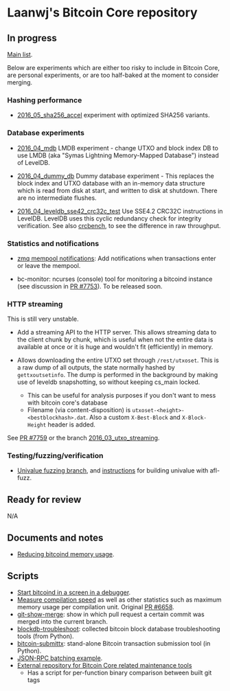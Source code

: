 Laanwj's Bitcoin Core repository
==================================

In progress
-------------

[Main list](https://github.com/bitcoin/bitcoin/pulls/laanwj).

Below are experiments which are either too risky to include in Bitcoin Core,
are personal experiments, or are too half-baked at the moment to consider merging.

### Hashing performance

- [2016_05_sha256_accel](https://github.com/laanwj/bitcoin/tree/2016_05_sha256_accel)
  experiment with optimized SHA256 variants. 

### Database experiments

- [2016_04_mdb](https://github.com/laanwj/bitcoin/tree/2016_04_mdb)
  LMDB experiment - change UTXO and block index DB to use LMDB (aka "Symas
  Lightning Memory-Mapped Database") instead of LevelDB.

- [2016_04_dummy_db](https://github.com/laanwj/bitcoin/tree/2016_04_dummy_db)
  Dummy database experiment - This replaces the block index and UTXO
  database with an in-memory data structure which is read from disk at start,
  and written to disk at shutdown. There are no intermediate flushes.

- [2016_04_leveldb_sse42_crc32c_test](https://github.com/laanwj/bitcoin/tree/2016_04_leveldb_sse42_crc32c_test)
  Use SSE4.2 CRC32C instructions in LevelDB. LevelDB uses this cyclic redundancy check for integrity
  verification. See also [crcbench](https://github.com/laanwj/crcbench), to see the difference
  in raw throughput.

### Statistics and notifications

- [zmq mempool notifications](https://github.com/bitcoin/bitcoin/pull/7753): Add notifications when transactions enter or leave the mempool.

- bc-monitor: ncurses (console) tool for monitoring a bitcoind instance (see
  discussion in [PR #7753](https://github.com/bitcoin/bitcoin/pull/7753)). To
  be released soon.

### HTTP streaming

This is still very unstable.

- Add a streaming API to the HTTP server. This allows streaming data to the
  client chunk by chunk, which is useful when not the entire data is available
  at once or it is huge and wouldn't fit (efficiently) in memory.

- Allows downloading the entire UTXO set through `/rest/utxoset`. This is a raw
  dump of all outputs, the state normally hashed by `gettxoutsetinfo`. The dump
  is performed in the background by making use of leveldb snapshotting, so
  without keeping cs_main locked.
    - This can be useful for analysis purposes if you don't want to mess with
      bitcoin core's database
    - Filename (via content-disposition) is
      `utxoset-<height>-<bestblockhash>.dat`. Also a custom `X-Best-Block` and
      `X-Block-Height` header is added.

See [PR #7759](https://github.com/bitcoin/bitcoin/pull/7759) or the branch
[2016_03_utxo_streaming](https://github.com/laanwj/bitcoin/tree/2016_03_utxo_streaming).

### Testing/fuzzing/verification

- [Univalue fuzzing branch](https://github.com/laanwj/univalue/tree/2015_11_unifuzz),
and [instructions](https://gist.github.com/laanwj/68551528b7ae641ccaeb519566ca67c7) for building
univalue with afl-fuzz.


Ready for review
--------------------

N/A

Documents and notes
--------------------

- [Reducing bitcoind memory usage](https://gist.github.com/laanwj/efe29c7661ce9b6620a7).

Scripts
--------

- [Start bitcoind in a screen in a debugger](https://gist.github.com/laanwj/29bc141fb8d10608651c).
- [Measure compilation speed](https://gist.github.com/laanwj/108877a28ec03836568a) as well
 as other statistics such as maximum memory usage per compilation unit. Original
 [PR #6658](https://github.com/bitcoin/bitcoin/issues/6658#issuecomment-144643696).
- [git-show-merge](https://gist.github.com/laanwj/ef8a6dcbb02313442462): show
  in which pull request a certain commit was merged into the current branch.
- [blockdb-troubleshoot](https://github.com/laanwj/blockdb-troubleshoot):
  collected bitcoin block database troubleshooting tools (from Python).
- [bitcoin-submittx](https://github.com/laanwj/bitcoin-submittx):
  stand-alone Bitcoin transaction submission tool (in Python).
- [JSON-RPC batching example](https://gist.github.com/laanwj/f2e0238bd151d5365c07bdd03467588b).
- [External repository for Bitcoin Core related maintenance tools](https://github.com/laanwj/bitcoin-maintainer-tools)
  - Has a script for per-function binary comparison between built git tags

